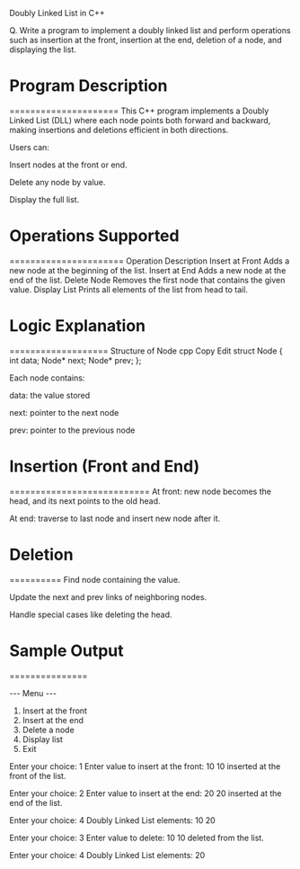 Doubly Linked List in C++

Q. Write a program to implement a doubly linked list and perform operations such as insertion at the front, insertion at the end, deletion of a node, and displaying the list.



# Program Description
=====================
This C++ program implements a Doubly Linked List (DLL) where each node points both forward and backward, making insertions and deletions efficient in both directions.

Users can:

Insert nodes at the front or end.

Delete any node by value.

Display the full list.



# Operations Supported
======================
Operation	Description
Insert at Front	Adds a new node at the beginning of the list.
Insert at End	Adds a new node at the end of the list.
Delete Node	Removes the first node that contains the given value.
Display List	Prints all elements of the list from head to tail.



# Logic Explanation
===================
Structure of Node
cpp
Copy
Edit
struct Node {
    int data;
    Node* next;
    Node* prev;
};

Each node contains:

data: the value stored

next: pointer to the next node

prev: pointer to the previous node



# Insertion (Front and End)
===========================
At front: new node becomes the head, and its next points to the old head.

At end: traverse to last node and insert new node after it.



# Deletion
==========
Find node containing the value.

Update the next and prev links of neighboring nodes.

Handle special cases like deleting the head.



# Sample Output
===============

--- Menu ---
1. Insert at the front
2. Insert at the end
3. Delete a node
4. Display list
5. Exit

Enter your choice: 1
Enter value to insert at the front: 10
10 inserted at the front of the list.

Enter your choice: 2
Enter value to insert at the end: 20
20 inserted at the end of the list.

Enter your choice: 4
Doubly Linked List elements: 10 20

Enter your choice: 3
Enter value to delete: 10
10 deleted from the list.

Enter your choice: 4
Doubly Linked List elements: 20
